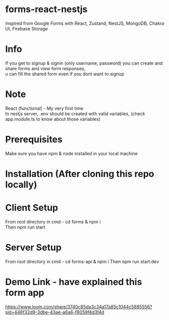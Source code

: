 # forms-react-nestjs
Inspired from Google Forms with React, Zustand, NestJS, MongoDB, Chakra UI, Firebase Storage </br>

# Info
If you get to signup & signin (only username, password) you can create and share forms and view form responses, </br> 
u can fill the shared form even if you dont want to signup

# Note
 React (functional) - My very first time </br>
 In nestjs server, .env should be created with valid variables, (check app.module.ts to know about those variables)

# Prerequisites
Make sure you have npm & node installed in your local machine  </br>

# Installation (After cloning this repo locally)
# Client Setup 
From root directory in cmd - cd forms & npm i  </br>
Then npm run start
# Server Setup
From root directory in cmd - cd forms-api & npm i
Then npm run start:dev

# Demo Link - have explained this form app
https://www.loom.com/share/3740c85da3c34a17a85c1044c5885556?sid=446f32d9-3dbe-43ae-a6a6-f8059f4d3f4d
